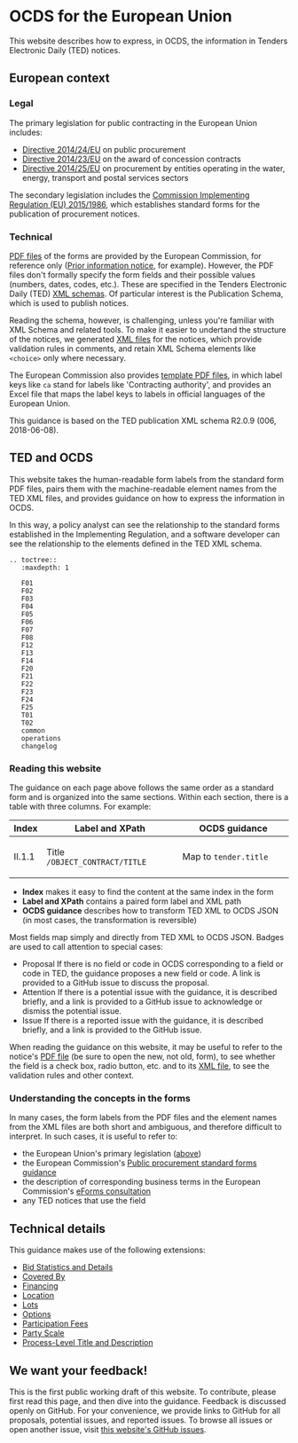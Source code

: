 # OCDS for the European Union

This website describes how to express, in OCDS, the information in Tenders Electronic Daily (TED) notices.

## European context

### Legal

The primary legislation for public contracting in the European Union includes:

* [Directive 2014/24/EU](https://eur-lex.europa.eu/eli/dir/2014/24/oj) on public procurement
* [Directive 2014/23/EU](https://eur-lex.europa.eu/eli/dir/2014/23/oj) on the award of concession contracts
* [Directive 2014/25/EU](https://eur-lex.europa.eu/eli/dir/2014/25/oj) on procurement by entities operating in the water, energy, transport and postal services sectors

The secondary legislation includes the [Commission Implementing Regulation (EU) 2015/1986](https://eur-lex.europa.eu/legal-content/EN/TXT/?uri=CELEX:32015R1986), which establishes standard forms for the publication of procurement notices.

### Technical

[PDF files](http://simap.ted.europa.eu/standard-forms-for-public-procurement) of the forms are provided by the European Commission, for reference only ([Prior information notice](http://simap.ted.europa.eu/documents/10184/99173/EN_F01.pdf), for example). However, the PDF files don't formally specify the form fields and their possible values (numbers, dates, codes, etc.). These are specified in the Tenders Electronic Daily (TED) [XML schemas](https://publications.europa.eu/en/web/eu-vocabularies/tedschemas). Of particular interest is the Publication Schema, which is used to publish notices.

Reading the schema, however, is challenging, unless you're familiar with XML Schema and related tools. To make it easier to undertand the structure of the notices, we generated [XML files](https://github.com/open-contracting/european-union-support/tree/master/output/samples) for the notices, which provide validation rules in comments, and retain XML Schema elements like `<choice>` only where necessary.

The European Commission also provides [template PDF files](https://publications.europa.eu/documents/3938058/5358176/Archive.zip/ce7ceb02-94b0-04e8-8b9f-7fb4acf1ccdb), in which label keys like `ca` stand for labels like 'Contracting authority', and provides an Excel file that maps the label keys to labels in official languages of the European Union.

This guidance is based on the TED publication XML schema R2.0.9 (006, 2018-06-08).

## TED and OCDS

This website takes the human-readable form labels from the standard form PDF files, pairs them with the machine-readable element names from the TED XML files, and provides guidance on how to express the information in OCDS.

In this way, a policy analyst can see the relationship to the standard forms established in the Implementing Regulation, and a software developer can see the relationship to the elements defined in the TED XML schema.

```eval_rst
.. toctree::
   :maxdepth: 1

   F01
   F02
   F03
   F04
   F05
   F06
   F07
   F08
   F12
   F13
   F14
   F20
   F21
   F22
   F23
   F24
   F25
   T01
   T02
   common
   operations
   changelog
```

### Reading this website

The guidance on each page above follows the same order as a standard form and is organized into the same sections. Within each section, there is a table with three columns. For example:

<table class="docutils">
  <colgroup>
    <col width="8%">
    <col width="50%">
    <col width="42%">
  </colgroup>
  <thead>
    <tr>
      <th>Index</th>
      <th>Label and XPath</th>
      <th>OCDS guidance</th>
    </tr>
  </thead>
  <tbody>
    <tr>
      <td>II.1.1</td>
      <td id="/OBJECT_CONTRACT/TITLE">
        <p>Title<br><code>/OBJECT_CONTRACT/TITLE</code></p>
      </td>
      <td>
<p>Map to <code>tender.title</code></p>
      </td>
    </tr>
  </tbody>
</table>

* **Index** makes it easy to find the content at the same index in the form
* **Label and XPath** contains a paired form label and XML path
* **OCDS guidance** describes how to transform TED XML to OCDS JSON (in most cases, the transformation is reversible)

Most fields map simply and directly from TED XML to OCDS JSON. Badges are used to call attention to special cases:

* <span class="badge badge-proposal">Proposal</span> If there is no field or code in OCDS corresponding to a field or code in TED, the guidance proposes a new field or code. A link is provided to a GitHub issue to discuss the proposal.
* <span class="badge badge-warning">Attention</span> If there is a potential issue with the guidance, it is described briefly, and a link is provided to a GitHub issue to acknowledge or dismiss the potential issue.
* <span class="badge badge-issue">Issue</span> If there is a reported issue with the guidance, it is described briefly, and a link is provided to the GitHub issue.

When reading the guidance on this website, it may be useful to refer to the notice's [PDF file](http://simap.ted.europa.eu/standard-forms-for-public-procurement) (be sure to open the new, not old, form), to see whether the field is a check box, radio button, etc. and to its [XML file](https://github.com/open-contracting/european-union-support/tree/master/output/samples), to see the validation rules and other context.

### Understanding the concepts in the forms

In many cases, the form labels from the PDF files and the element names from the XML files are both short and ambiguous, and therefore difficult to interpret. In such cases, it is useful to refer to:

* the European Union's primary legislation ([above](#legal))
* the European Commission's [Public procurement standard forms guidance](https://ec.europa.eu/docsroom/documents/24191/attachments/1/translations/en/renditions/native)
* the description of corresponding business terms in the European Commission's [eForms consultation](https://github.com/eForms/eForms/blob/master/20180604_eForms_consultation.xls?raw=true)
* any TED notices that use the field

## Technical details

This guidance makes use of the following extensions:

* [Bid Statistics and Details](https://github.com/open-contracting-extensions/ocds_bid_extension)
* [Covered By](https://github.com/open-contracting-extensions/ocds_coveredBy_extension)
* [Financing](https://github.com/open-contracting-extensions/ocds_finance_extension)
* [Location](https://github.com/open-contracting-extensions/ocds_location_extension)
* [Lots](https://github.com/open-contracting-extensions/ocds_lots_extension)
* [Options](https://github.com/open-contracting-extensions/ocds_options_extension)
* [Participation Fees](https://github.com/open-contracting-extensions/ocds_participationFee_extension)
* [Party Scale](https://github.com/open-contracting-extensions/ocds_partyDetails_scale_extension)
* [Process-Level Title and Description](https://github.com/open-contracting-extensions/ocds_process_title_extension)

## We want your feedback!

This is the first public working draft of this website. To contribute, please first read this page, and then dive into the guidance. Feedback is discussed openly on GitHub. For your convenience, we provide links to GitHub for all proposals, potential issues, and reported issues. To browse all issues or open another issue, visit [this website's GitHub issues](https://github.com/open-contracting-extensions/european-union/issues).
